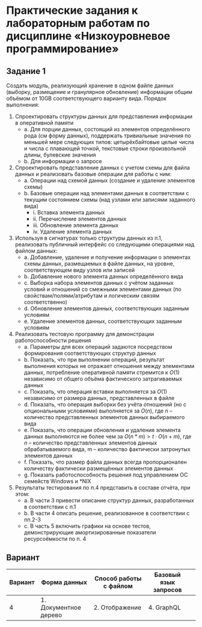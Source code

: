 # Практические задания к лабораторным работам по дисциплине «Низкоуровневое программирование»

## Задание 1

Создать модуль, реализующий хранение в одном файле данных (выборку, размещение и гранулярное
обновление) информации общим объёмом от 10GB соответствующего варианту вида.
Порядок выполнения:
1. Спроектировать структуры данных для представления информации в оперативной памяти
   - a. Для порции данных, состоящий из элементов определённого рода (см форму данных),
   поддержать тривиальные значения по меньшей мере следующих типов: цетырёхбайтовые
   целые числа и числа с плавающей точкой, текстовые строки произвольной длины, булевские
   значения
   - b. Для информации о запросе
2. Спроектировать представление данных с учетом схемы для файла данных и реализовать базовые
   операции для работы с ним:
   - a. Операции над схемой данных (создание и удаление элементов схемы)
   - b. Базовые операции над элементами данных в соответствии с текущим состоянием схемы (над
   узлами или записями заданного вида)
       - i. Вставка элемента данных
       - ii. Перечисление элементов данных
       - iii. Обновление элемента данных
       - iv. Удаление элемента данных
3. Используя в сигнатурах только структуры данных из п.1, реализовать публичный интерфейс со
   следующими операциями над файлом данных:
   - a. Добавление, удаление и получение информации о элементах схемы данных, размещаемых в
   файле данных, на уровне, соответствующем виду узлов или записей
   - b. Добавление нового элемента данных определённого вида
   - c. Выборка набора элементов данных с учётом заданных условий и отношений со смежными
   элементами данных (по свойствам/полями/атрибутам и логическим связям соответственно)
   - d. Обновление элементов данных, соответствующих заданным условиям
   - e. Удаление элементов данных, соответствующих заданным условиям
4. Реализовать тестовую программу для демонстрации работоспособности решения
   - a. Параметры для всех операций задаются посредством формирования соответствующих структур
   данных
   - b. Показать, что при выполнении операций, результат выполнения которых не отражает
   отношения между элементами данных, потребление оперативной памяти стремится к $O(1)$
   независимо от общего объёма фактического затрагиваемых данных
   - c. Показать, что операция вставки выполняется за $O(1)$ независимо от размера данных,
   представленных в файле
   - d. Показать, что операция выборки без учёта отношений (но с опциональными условиями)
   выполняется за $O(n)$, где $n$ – количество представленных элементов данных выбираемого вида
   - e. Показать, что операции обновления и удаления элемента данных выполняются не более чем за
   $O(n*m) > t \cdot O(n+m)$, где $n$ – количество представленных элементов данных обрабатываемого
   вида, m – количество фактически затронутых элементов данных
   - f. Показать, что размер файла данных всегда пропорционален количеству фактически
   размещённых элементов данных
   - g. Показать работоспособность решения под управлением ОС семейств Windows и *NIX
5. Результаты тестирования по п.4 представить в составе отчёта, при этом:
   - a. В части 3 привести описание структур данных, разработанных в соответствии с п.1
   - b. В части 4 описать решение, реализованное в соответствии с пп.2-3
   - c. В часть 5 включить графики на основе тестов, демонстрирующие амортизированные показатели
   ресурсоёмкости по п. 4

## Вариант 

| Вариант | Форма данных           | Способ работы с файлом | Базовый язык запросов |  |
|---------|------------------------|------------------------|-----------------------|--|
| 4       | 1. Документное дерево  | 2. Отображение         | 4. GraphQL            |  |
